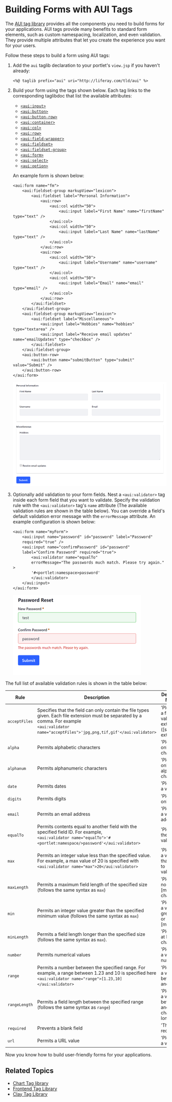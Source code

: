 # Building Forms with AUI Tags

The [AUI tag library](https://learn.liferay.com/reference/latest/en/dxp/taglibs/util-taglib/aui/tld-frame.html) provides all the components you need to build forms for your applications. AUI tags provide many benefits to standard form elements, such as custom namespacing, localization, and even validation. They provide multiple attributes that let you create the experience you want for your users. 

Follow these steps to build a form using AUI tags:

1. Add the `aui` taglib declaration to your portlet's `view.jsp` if you haven't  already:

    ```markup
    <%@ taglib prefix="aui" uri="http://liferay.com/tld/aui" %>
    ```

1. Build your form using the tags shown below. Each tag links to the corresponding taglibdoc that list the available attributes:

    * [`<aui:input>`](https://docs.liferay.com/ce/portal/7.2-latest/taglibs/util-taglib/aui/input.html)
    * [`<aui:button>`](https://docs.liferay.com/ce/portal/7.2-latest/taglibs/util-taglib/aui/button.html)
    * [`<aui:button-row>`](https://docs.liferay.com/ce/portal/7.2-latest/taglibs/util-taglib/aui/button-row.html)
    * [`<aui:container>`](https://docs.liferay.com/ce/portal/7.2-latest/taglibs/util-taglib/aui/container.html)
    * [`<aui:col>`](https://docs.liferay.com/ce/portal/7.2-latest/taglibs/util-taglib/aui/col.html)
    * [`<aui:row>`](https://docs.liferay.com/ce/portal/7.2-latest/taglibs/util-taglib/aui/row.html)
    * [`<aui:field-wrapper>`](https://docs.liferay.com/ce/portal/7.2-latest/taglibs/util-taglib/aui/field-wrapper.html)
    * [`<aui:fieldset>`](https://docs.liferay.com/ce/portal/7.2-latest/taglibs/util-taglib/aui/fieldset.html)
    * [`<aui:fieldset-group>`](https://docs.liferay.com/ce/portal/7.2-latest/taglibs/util-taglib/aui/fieldset-group.html)
    * [`<aui:form>`](https://docs.liferay.com/ce/portal/7.2-latest/taglibs/util-taglib/aui/form.html)
    * [`<aui:select>`](https://docs.liferay.com/ce/portal/7.2-latest/taglibs/util-taglib/aui/select.html)
    * [`<aui:option>`](https://docs.liferay.com/ce/portal/7.2-latest/taglibs/util-taglib/aui/option.html)

    An example form is shown below:

    ```markup
    <aui:form name="fm">
    	<aui:fieldset-group markupView="lexicon">
    		<aui:fieldset label="Personal Information">
    			<aui:row>
    				<aui:col width="50">
    					<aui:input label="First Name" name="firstName" type="text" />
    				</aui:col>
    				<aui:col width="50">
    					<aui:input label="Last Name" name="lastName" type="text" />
    				</aui:col>
    			</aui:row>
    			<aui:row>
    				<aui:col width="50">
    					<aui:input label="Username" name="username" type="text" />
    				</aui:col>
    				<aui:col width="50">
    					<aui:input label="Email" name="email" type="email" />
    				</aui:col>
    			</aui:row>
    		</aui:fieldset>
    	</aui:fieldset-group>
    	<aui:fieldset-group markupView="lexicon">
    		<aui:fieldset label="Miscellaneous">
    			<aui:input label="Hobbies" name="hobbies" type="textarea" />
    			<aui:input label="Receive email updates" name="emailUpdates" type="checkbox" />
    		</aui:fieldset>
    	</aui:fieldset-group>
    	<aui:button-row>
    		<aui:button name="submitButton" type="submit" value="Submit" />
    	</aui:button-row>
    </aui:form>
    ```

    ![The AUI tags provide everything you need to build forms for your applications.](./building-forms-with-aui-tags/images/01.png)

1. Optionally add validation to your form fields. Nest a `<aui:validator>` tag inside each form field that you want to validate. Specify the validation rule with the `<aui:validator>` tag's `name` attribute (The available validation rules are shown in the table below). You can override a field's default validation error message with the `errorMessage` attribute. An  example configuration is shown below:

    ```markup
    <aui:form name="myForm">
        <aui:input name="password" id="password" label="Password" 
        required="true" />
        <aui:input name="confirmPassword" id="password" 
        label="Confirm Password" required="true">
            <aui:validator name="equalTo" 
            errorMessage="The passwords much match. Please try again." >
            '#<portlet:namespace>password'
            </aui:validator>
        </aui:input>
    </aui:form>
    ```

    ![The AUI tags also provide validation for form fields.](./building-forms-with-aui-tags/images/02.png)

The full list of available validation rules is shown in the table below:

| Rule | Description | Default Error Message |
| --- | --- | --- |
| `acceptFiles` | Specifies that the field can only contain the file types given. Each file extension must be separated by a comma. For example </br> `<aui:validator name="acceptFiles">'jpg,png,tif,gif'</aui:validator>` | 'Please enter a file with a valid extension ([supported extensions]).' |
| `alpha` | Permits alphabetic characters | 'Please enter only alpha characters.' |
| `alphanum` | Permits alphanumeric characters | 'Please enter only alphanumeric characters.' |
| `date` | Permits dates | 'Please enter a valid date.' |
| `digits` | Permits digits | 'Please enter only digits.' |
| `email` | Permits an email address | 'Please enter a valid email address.' |
| `equalTo` | Permits contents equal to another field with the specified field ID. For example, </br> `<aui:validator name="equalTo">'#<portlet:namespace/>password'</aui:validator>` | 'Please enter the same value again.' |
| `max` | Permits an integer value less than the specified value. For example, a max value of 20 is specified with </br> `<aui:validator name="max">20</aui:validator>` | 'Please enter a value less than or equal to [max value].' |
| `maxLength` | Permits a maximum field length of the specified size (follows the same syntax as `max`) | 'Please enter no more than [max] characters.' |
| `min` | Permits an integer value greater than the specified minimum value (follows the same syntax as `max`) | 'Please enter a value greater than or equal to [min value].' |
| `minLength` | Permits a field length longer than the specified size (follows the same syntax as `max`). | 'Please enter at least [min] characters.' |
| `number` | Permits numerical values | 'Please enter a valid number.' |
| `range` | Permits a number between the specified range. For example, a range between 1.23 and 10 is specified here </br> `<aui:validator name="range">[1.23,10]</aui:validator>` | 'Please enter a value between [0] and [1].' |
| `rangeLength` | Permits a field length between the specified range (follows the same syntax as `range`)  | 'Please enter a value between [0] and [1] characters long.' |
| `required` | Prevents a blank field  | 'This field is required.' |
| `url` | Permits a URL value | 'Please enter a valid URL.' |

Now you know how to build user-friendly forms for your applications.

## Related Topics

* [Chart Tag library](../chart-tag-library.md) 
* [Frontend Tag Library](../liferay-frontend-tag-library.md)
* [Clay Tag Library](../clay-tag-library.md)